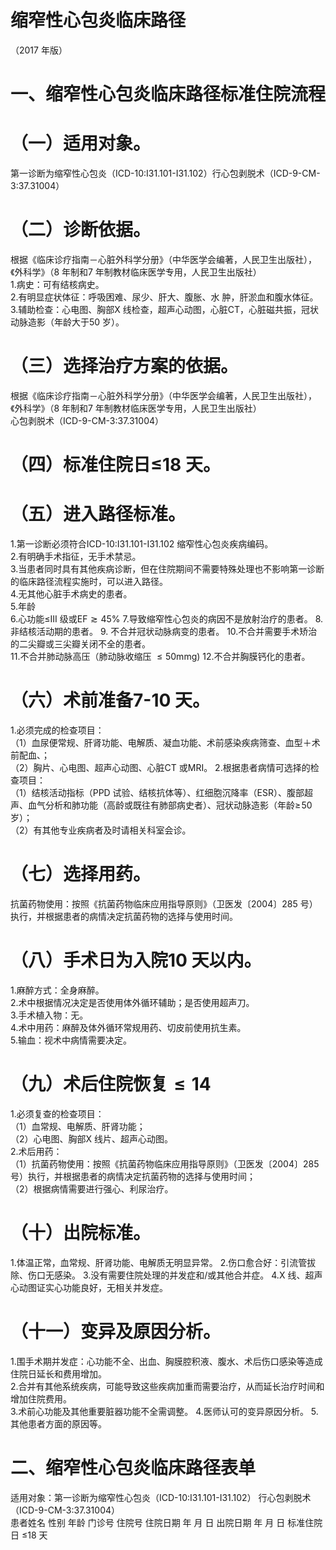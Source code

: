 # 缩窄性心包炎临床路径  
（2017 年版）  
# 一、缩窄性心包炎临床路径标准住院流程  
# （一）适用对象。  
第一诊断为缩窄性心包炎（ICD-10:I31.101-I31.102）行心包剥脱术（ICD-9-CM-3:37.31004）  
# （二）诊断依据。  
根据《临床诊疗指南－心脏外科学分册》（中华医学会编著，人民卫生出版社），《外科学》（8 年制和7 年制教材临床医学专用，人民卫生出版社）  
1.病史：可有结核病史。  
2.有明显症状体征：呼吸困难、尿少、肝大、腹胀、水 肿，肝淤血和腹水体征。  
3.辅助检查：心电图、胸部X 线检查，超声心动图，心脏CT，心脏磁共振，冠状动脉造影（年龄大于50 岁）。  
# （三）选择治疗方案的依据。  
根据《临床诊疗指南－心脏外科学分册》（中华医学会编著，人民卫生出版社），《外科学》（8 年制和7 年制教材临床医学专用，人民卫生出版社）  
心包剥脱术（ICD-9-CM-3:37.31004）  
# （四）标准住院日≤18 天。  
# （五）进入路径标准。  
1.第一诊断必须符合ICD-10:I31.101-I31.102 缩窄性心包炎疾病编码。  
2.有明确手术指征，无手术禁忌。  
3.当患者同时具有其他疾病诊断，但在住院期间不需要特殊处理也不影响第一诊断的临床路径流程实施时，可以进入路径。  
4.无其他心脏手术病史的患者。  
5.年龄  
6.心功能≤III 级或$\mathrm{EF}{\gtrsim}45\%$ 7.导致缩窄性心包炎的病因不是放射治疗的患者。 8.非结核活动期的患者。 9. 不合并冠状动脉病变的患者。 10.不合并需要手术矫治的二尖瓣或三尖瓣关闭不全的患者。  
11.不合并肺动脉高压（肺动脉收缩压 $\mathrm{{\leqslant}50\mathrm{{mm}g}\mathrm{{)}}}$ 12.不合并胸膜钙化的患者。  
# （六）术前准备7-10 天。  
1.必须完成的检查项目：  
（1）血尿便常规、肝肾功能、电解质、凝血功能、术前感染疾病筛查、血型＋术前配血、；  
（2）胸片、心电图、超声心动图、心脏CT 或MRI。 2.根据患者病情可选择的检查项目：  
（1）结核活动指标（PPD 试验、结核抗体等）、红细胞沉降率（ESR）、腹部超声、血气分析和肺功能（高龄或既往有肺部病史者）、冠状动脉造影（年龄$\geqslant\!50$ 岁）；  
（2）有其他专业疾病者及时请相关科室会诊。  
# （七）选择用药。  
抗菌药物使用：按照《抗菌药物临床应用指导原则》（卫医发〔2004〕285 号）执行，并根据患者的病情决定抗菌药物的选择与使用时间。  
# （八）手术日为入院10 天以内。  
1.麻醉方式：全身麻醉。  
2.术中根据情况决定是否使用体外循环辅助；是否使用超声刀。  
3.手术植入物：无。  
4.术中用药：麻醉及体外循环常规用药、切皮前使用抗生素。  
5.输血：视术中病情需要决定。  
# （九）术后住院恢复${\leqslant}14$  
1.必须复查的检查项目：  
（1）血常规、电解质、肝肾功能；  
（2）心电图、胸部X 线片、超声心动图。  
2.术后用药：  
（1）抗菌药物使用：按照《抗菌药物临床应用指导原则》（卫医发〔2004〕285 号）执行，并根据患者的病情决定抗菌药物的选择与使用时间；  
（2）根据病情需要进行强心、利尿治疗。  
# （十）出院标准。  
1.体温正常，血常规、肝肾功能、电解质无明显异常。 2.伤口愈合好：引流管拔除、伤口无感染。 3.没有需要住院处理的并发症和/或其他合并症。 4.X 线、超声心动图证实心功能良好，无相关并发症。  
# （十一）变异及原因分析。  
1.围手术期并发症：心功能不全、出血、胸膜腔积液、腹水、术后伤口感染等造成住院日延长和费用增加。  
2.合并有其他系统疾病，可能导致这些疾病加重而需要治疗，从而延长治疗时间和增加住院费用。  
3.术前心功能及其他重要脏器功能不全需调整。 4.医师认可的变异原因分析。 5.其他患者方面的原因等。  
# 二、缩窄性心包炎临床路径表单  
适用对象：第一诊断为缩窄性心包炎（ICD-10:I31.101-I31.102） 行心包剥脱术（ICD-9-CM-3:37.31004）  
患者姓名             性别    年龄        门诊号         住院号           住院日期       年  月  日   出院日期      年  月   日  标准住院日  ≤18  天  
